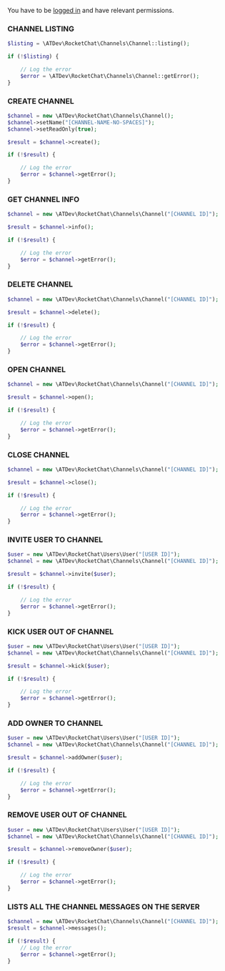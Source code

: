You have to be [logged in](../..) and have relevant permissions.

### CHANNEL LISTING

```php
$listing = \ATDev\RocketChat\Channels\Channel::listing();

if (!$listing) {

	// Log the error
	$error = \ATDev\RocketChat\Channels\Channel::getError();
}
```

### CREATE CHANNEL

```php
$channel = new \ATDev\RocketChat\Channels\Channel();
$channel->setName("[CHANNEL-NAME-NO-SPACES]");
$channel->setReadOnly(true);

$result = $channel->create();

if (!$result) {

	// Log the error
	$error = $channel->getError();
}
```

### GET CHANNEL INFO

```php
$channel = new \ATDev\RocketChat\Channels\Channel("[CHANNEL ID]");

$result = $channel->info();

if (!$result) {

	// Log the error
	$error = $channel->getError();
}
```

### DELETE CHANNEL

```php
$channel = new \ATDev\RocketChat\Channels\Channel("[CHANNEL ID]");

$result = $channel->delete();

if (!$result) {

	// Log the error
	$error = $channel->getError();
}
```

### OPEN CHANNEL

```php
$channel = new \ATDev\RocketChat\Channels\Channel("[CHANNEL ID]");

$result = $channel->open();

if (!$result) {

	// Log the error
	$error = $channel->getError();
}
```

### CLOSE CHANNEL

```php
$channel = new \ATDev\RocketChat\Channels\Channel("[CHANNEL ID]");

$result = $channel->close();

if (!$result) {

	// Log the error
	$error = $channel->getError();
}
```

### INVITE USER TO CHANNEL

```php
$user = new \ATDev\RocketChat\Users\User("[USER ID]");
$channel = new \ATDev\RocketChat\Channels\Channel("[CHANNEL ID]");

$result = $channel->invite($user);

if (!$result) {

	// Log the error
	$error = $channel->getError();
}
```

### KICK USER OUT OF CHANNEL

```php
$user = new \ATDev\RocketChat\Users\User("[USER ID]");
$channel = new \ATDev\RocketChat\Channels\Channel("[CHANNEL ID]");

$result = $channel->kick($user);

if (!$result) {

	// Log the error
	$error = $channel->getError();
}
```

### ADD OWNER TO CHANNEL

```php
$user = new \ATDev\RocketChat\Users\User("[USER ID]");
$channel = new \ATDev\RocketChat\Channels\Channel("[CHANNEL ID]");

$result = $channel->addOwner($user);

if (!$result) {

	// Log the error
	$error = $channel->getError();
}
```

### REMOVE USER OUT OF CHANNEL

```php
$user = new \ATDev\RocketChat\Users\User("[USER ID]");
$channel = new \ATDev\RocketChat\Channels\Channel("[CHANNEL ID]");

$result = $channel->removeOwner($user);

if (!$result) {

	// Log the error
	$error = $channel->getError();
}
```

### LISTS ALL THE CHANNEL MESSAGES ON THE SERVER

```php
$channel = new \ATDev\RocketChat\Channels\Channel("[CHANNEL ID]");
$result = $channel->messages();

if (!$result) {
    // Log the error
    $error = $channel->getError();
}
```